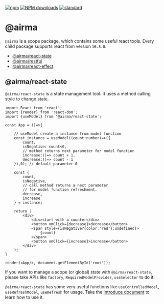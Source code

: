 [![npm][npm-image]][npm-url]
[![NPM downloads][npm-downloads-image]][npm-url]
[![standard][standard-image]][standard-url]

[npm-image]: https://img.shields.io/npm/v/%40airma/core.svg?style=flat-square
[npm-url]: https://www.npmjs.com/package/%40airma/core
[standard-image]: https://img.shields.io/badge/code%20style-standard-brightgreen.svg?style=flat-square
[standard-url]: http://npm.im/standard
[npm-downloads-image]: https://img.shields.io/npm/dm/%40airma/core.svg?style=flat-square


# @airma

`@airma` is a scope package, which contains some useful react tools. Every child package supports react from version `16.8.0`.

* [@airma/react-state](/react-state/index.md)
* [@airma/restful](/restful/index.md)
* [@airma/react-effect](/react-effect/index.md)

<h2> @airma/react-state </h2>

`@airma/react-state` is a state management tool. It uses a method calling style to change state.

```tsx
import React from 'react';
import {render} from 'react-dom';
import {useModel} from '@airma/react-state';

const App = ()=>{

    // useModel create a instance from model function
    const instance = useModel((count:number)=>({
        count,
        isNegative: count<0,
        // method returns next parameter for model function
        increase:()=> count + 1,
        decrease:()=> count - 1
    }),0); // default parameter 0

    const {
        count, 
        isNegative,
        // call method returns a next parameter
        // for model function refreshment.
        decrease, 
        increase
    } = instance;

    return (
        <div>
            <div>start with a counter</div>
            <button onClick={decrease}>decrease</button>
            <span style={isNegative?{color:'red'}:undefined}>
                {count}
            </span>
            <button onClick={increase}>increase</button>
        </div>
    );
}

render(<App/>, document.getElementById('root'));
```

If you want to manage a scope (or global) state with `@airma/react-state`, please take APIs like `factory`, `RequiredModelProvider`, `useSelector` to do it.

`@airma/react-state` has some very useful functions like `useControlledModel`, `useRefreshModel`, `useRefresh` for usage. Take the [introduce document](/react-state/index.md) to learn how to use it.
